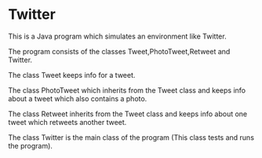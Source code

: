 # Twitter

This is a Java program which simulates an environment like Twitter.


The program consists of the classes Tweet,PhotoTweet,Retweet and Twitter.

The class Tweet keeps info for a tweet.

The class PhotoTweet which inherits from the Tweet class and keeps info about a tweet which also contains a photo.

The class Retweet inherits from the Tweet class and keeps info about one tweet which retweets another tweet.

The class Twitter is the main class of the program (This class tests and runs the program).
